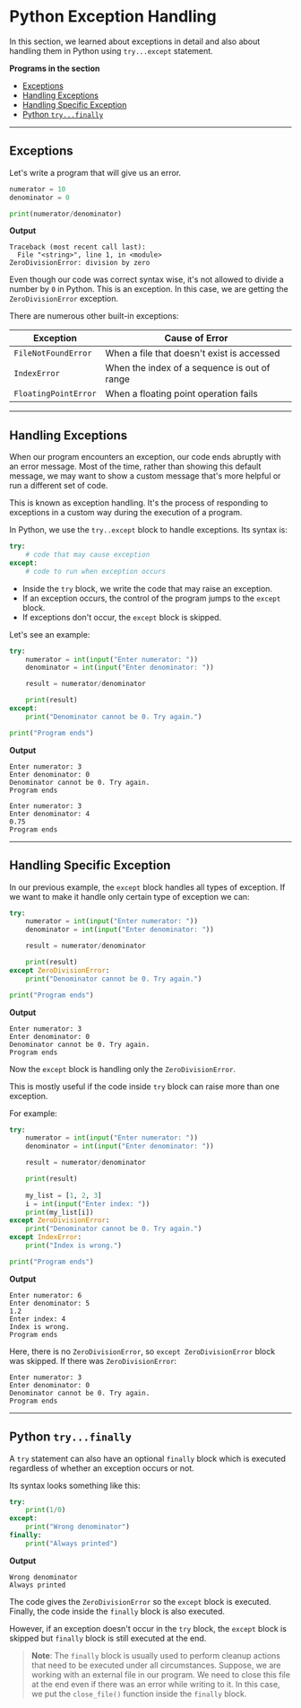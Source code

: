 # Python Exception Handling

In this section, we learned about exceptions in detail and also about handling them in Python using `try...except` statement.

**Programs in the section**

- [Exceptions](#exceptions)
- [Handling Exceptions](#handling-exceptions)
- [Handling Specific Exception](#handling-specific-exception)
- [Python `try...finally`](#python-tryfinally)

---

## Exceptions
Let's write a program that will give us an error.

```python
numerator = 10
denominator = 0

print(numerator/denominator)
```

**Output**

```
Traceback (most recent call last):
  File "<string>", line 1, in <module>
ZeroDivisionError: division by zero
```

Even though our code was correct syntax wise, it's not allowed to divide a number by `0` in Python. This is an exception. In this case, we are getting the `ZeroDivisionError` exception.

There are numerous other built-in exceptions:

|Exception|Cause of Error|
|---|---|
|`FileNotFoundError`|When a file that doesn't exist is accessed|
|`IndexError`|When the index of a sequence is out of range|
|`FloatingPointError`|When a floating point operation fails|

---

## Handling Exceptions

When our program encounters an exception, our code ends abruptly with an error message. Most of the time, rather than showing this default message, we may want to show a custom message that's more helpful or run a different set of code.

This is known as exception handling. It's the process of responding to exceptions in a custom way during the execution of a program. 

In Python, we use the `try..except` block to handle exceptions. Its syntax is:

```python
try:
    # code that may cause exception
except:
    # code to run when exception occurs
```

- Inside the `try` block, we write the code that may raise an exception.
- If an exception occurs, the control of the program jumps to the `except` block.
- If exceptions don't occur, the `except` block is skipped.

Let's see an example:

```python
try:
    numerator = int(input("Enter numerator: "))
    denominator = int(input("Enter denominator: "))

    result = numerator/denominator

    print(result)
except:
    print("Denominator cannot be 0. Try again.")

print("Program ends")
```

**Output**
```
Enter numerator: 3
Enter denominator: 0
Denominator cannot be 0. Try again.
Program ends
```

```
Enter numerator: 3
Enter denominator: 4
0.75
Program ends
```
---

## Handling Specific Exception

In our previous example, the `except` block handles all types of exception. If we want to make it handle only certain type of exception we can:

```python
try:
    numerator = int(input("Enter numerator: "))
    denominator = int(input("Enter denominator: "))

    result = numerator/denominator

    print(result)
except ZeroDivisionError:
    print("Denominator cannot be 0. Try again.")

print("Program ends")
```

**Output**

```
Enter numerator: 3
Enter denominator: 0
Denominator cannot be 0. Try again.
Program ends
```

Now the `except` block is handling only the `ZeroDivisionError`.

This is mostly useful if the code inside `try` block can raise more than one exception.

For example:

```python
try:
    numerator = int(input("Enter numerator: "))
    denominator = int(input("Enter denominator: "))

    result = numerator/denominator

    print(result)
    
    my_list = [1, 2, 3]
    i = int(input("Enter index: "))
    print(my_list[i])
except ZeroDivisionError:
    print("Denominator cannot be 0. Try again.")
except IndexError:
    print("Index is wrong.")

print("Program ends")
```

**Output**
```
Enter numerator: 6
Enter denominator: 5
1.2
Enter index: 4
Index is wrong.
Program ends
```
Here, there is no `ZeroDivisionError`, so `except ZeroDivisionError` block was skipped. If there was `ZeroDivisionError`:

```
Enter numerator: 3
Enter denominator: 0
Denominator cannot be 0. Try again.
Program ends
```

---

## Python `try...finally`
A `try` statement can also have an optional `finally` block which is executed regardless of whether an exception occurs or not.

Its syntax looks something like this:

```python
try:
    print(1/0)
except:
    print("Wrong denominator")
finally:
    print("Always printed")
```

**Output**
```
Wrong denominator
Always printed
```

The code gives the `ZeroDivisionError` so the `except` block is executed. Finally, the code inside the `finally` block is also executed.

However, if an exception doesn't occur in the `try` block, the `except` block is skipped but `finally` block is still executed at the end.

>**Note**: The `finally` block is usually used to perform cleanup actions that need to be executed under all circumstances.
>Suppose, we are working with an external file in our program. We need to close this file at the end even if there was an error while writing to it. In this case, we put the `close_file()` function inside the `finally` block.
